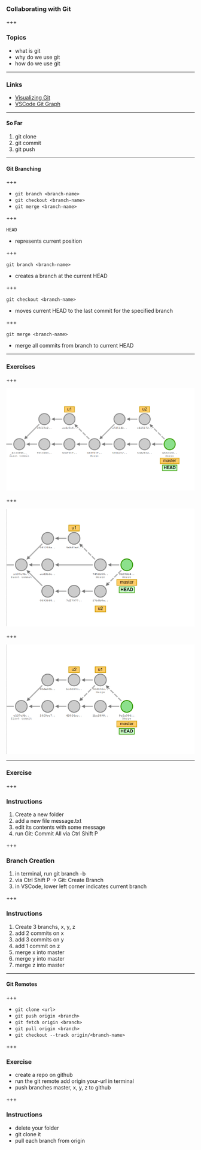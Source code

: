 ### Collaborating with Git

+++

### Topics

- what is git
- why do we use git
- how do we use git

---

### Links

- [Visualizing Git](https://git-school.github.io/visualizing-git/)
- [VSCode Git Graph](https://marketplace.visualstudio.com/items?itemName=mhutchie.git-graph)

---

#### So Far

1. git clone
2. git commit
3. git push

---

#### Git Branching

+++

- `git branch <branch-name>`
- `git checkout <branch-name>`
- `git merge <branch-name>`

+++

`HEAD`

- represents current position

+++

`git branch <branch-name>`

- creates a branch at the current HEAD

+++

`git checkout <branch-name>`

- moves current HEAD to the last commit for the specified branch

+++

`git merge <branch-name>`

- merge all commits from branch to current HEAD

---

### Exercises

+++

![commit-1](./exercise-1.png)

+++

![commit-2](./exercise-2.png)

+++

![commit-3](./exercise-3.png)

---

### Exercise

+++

### Instructions

1. Create a new folder
2. add a new file <span class="text-gold">message.txt</span>
3. edit its contents with some message
4. run <span class="text-blue">Git: Commit All</span> via <span class="text-blue">Ctrl Shift P</span>

+++

### Branch Creation

1. in terminal, run <span class="text-blue">git branch -b <branch-name></span>
2. via <span class="text-blue">Ctrl Shift P</span> -> <span class="text-blue">Git: Create Branch</span>
3. in VSCode, lower left corner indicates current branch

+++

### Instructions

1. Create 3 branchs, <span class="text-blue">x</span>, <span class="text-blue">y</span>, <span class="text-blue">z</span>
2. add 2 commits on <span class="text-blue">x</span>
3. add 3 commits on <span class="text-blue">y</span>
4. add 1 commit on <span class="text-blue">z</span>
5. merge <span class="text-blue">x</span> into <span class="text-blue">master</span>
6. merge <span class="text-blue">y</span> into <span class="text-blue">master</span>
7. merge <span class="text-blue">z</span> into <span class="text-blue">master</span>

---

#### Git Remotes

+++

- `git clone <url>`
- `git push origin <branch>`
- `git fetch origin <branch>`
- `git pull origin <branch>`
- `git checkout --track origin/<branch-name>`

+++

### Exercise

- create a repo on github
- run the <span class="text-blue">git remote add origin your-url</span> in terminal
- push branches <span class="text-blue">master</span>, <span class="text-blue">x</span>, <span class="text-blue">y</span>, <span class="text-blue">z</span> to github

+++

### Instructions

- delete your folder
- git clone it
- pull each branch from origin


